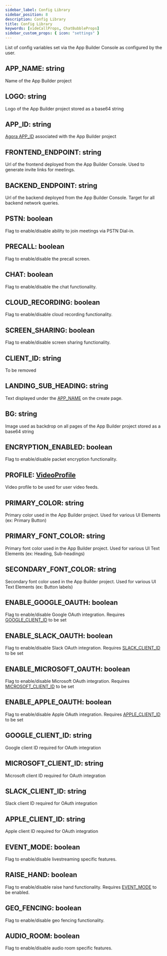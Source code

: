 ```yaml
---
sidebar_label: Config Library
sidebar_position: 8
description: Config Library
title: Config Library
keywords: [videCallProps, ChatBubbleProps]
sidebar_custom_props: { icon: "settings" }
---
```


List of config variables set via the App Builder Console as configured by the user.

<api>

<method>

## APP_NAME: string

Name of the App Builder project

</method>

<method>

## LOGO: string

Logo of the App Builder project stored as a base64 string

</method>

<method>

## APP_ID: string

[Agora APP_ID](https://docs.agora.io/en/Agora%20Platform/term_appid) associated with the App Builder project

</method>

<method>

## FRONTEND_ENDPOINT: string

Url of the frontend deployed from the App Builder Console. Used to generate invite links for meetings.

</method>

<method>

## BACKEND_ENDPOINT: string

Url of the backend deployed from the App Builder Console. Target for all backend network queries.

</method>

<method>

## PSTN: boolean

Flag to enable/disable ability to join meetings via PSTN Dial-in.

</method>

<method>

## PRECALL: boolean

Flag to enable/disable the precall screen.

</method>

<method>

## CHAT: boolean

Flag to enable/disable the chat functionality.

</method>

<method>

## CLOUD_RECORDING: boolean

Flag to enable/disable cloud recording functionality.

</method>

<method>

## SCREEN_SHARING: boolean

Flag to enable/disable screen sharing functionality.

</method>

<method>

## CLIENT_ID: string

<!-- PENDING -->
To be removed

</method>

<method>

## LANDING_SUB_HEADING: string

Text displayed under the [APP_NAME](#app_name) on the create page.

</method>

<method>

## BG: string

Image used as backdrop on all pages of the App Builder project stored as a base64 string

</method>

<method>

## ENCRYPTION_ENABLED: boolean

Flag to enable/disable packet encryption functionality.

</method>

<method>

## PROFILE: [VideoProfile](https://docs.agora.io/en/video-call-4.x/API%20Reference/web_ng/globals.html#videoencoderconfigurationpreset)

Video profile to be used for user video feeds.

</method>

<method>

## PRIMARY_COLOR: string

Primary color used in the App Builder project. Used for various UI Elements (ex: Primary Button)

</method>

<method>

## PRIMARY_FONT_COLOR: string

Primary font color used in the App Builder project. Used for various UI Text Elements (ex: Heading, Sub-headings)

</method>

<method>

## SECONDARY_FONT_COLOR: string

Secondary font color used in the App Builder project. Used for various UI Text Elements (ex: Button labels)

</method>

<method>

## ENABLE_GOOGLE_OAUTH: boolean

Flag to enable/disable Google OAuth integration. Requires [GOOGLE_CLIENT_ID](#google_client_id) to be set

</method>

<method>

## ENABLE_SLACK_OAUTH: boolean

Flag to enable/disable Slack OAuth integration. Requires [SLACK_CLIENT_ID](#slack_client_id) to be set

</method>

<method>

## ENABLE_MICROSOFT_OAUTH: boolean

Flag to enable/disable Microsoft OAuth integration. Requires [MICROSOFT_CLIENT_ID](#microsoft_client_id) to be set

</method>

<method>

## ENABLE_APPLE_OAUTH: boolean

Flag to enable/disable Apple OAuth integration. Requires [APPLE_CLIENT_ID](#apple_client_id) to be set

</method>

<method>

## GOOGLE_CLIENT_ID: string

Google client ID required for OAuth integration

</method>

<method>

## MICROSOFT_CLIENT_ID: string

Microsoft client ID required for OAuth integration

</method>

<method>

## SLACK_CLIENT_ID: string

Slack client ID required for OAuth integration

</method>

<method>

## APPLE_CLIENT_ID: string

Apple client ID required for OAuth integration

</method>

<method>

## EVENT_MODE: boolean

Flag to enable/disable livestreaming specific features.

</method>

<method>

## RAISE_HAND: boolean

Flag to enable/disable raise hand functionality. Requires [EVENT_MODE](#event_mode) to be enabled.

</method>

<method>

## GEO_FENCING: boolean

Flag to enable/disable geo fencing functionality.

</method>

<method>

## AUDIO_ROOM: boolean

Flag to enable/disable audio room specific features.

</method>

</api>
